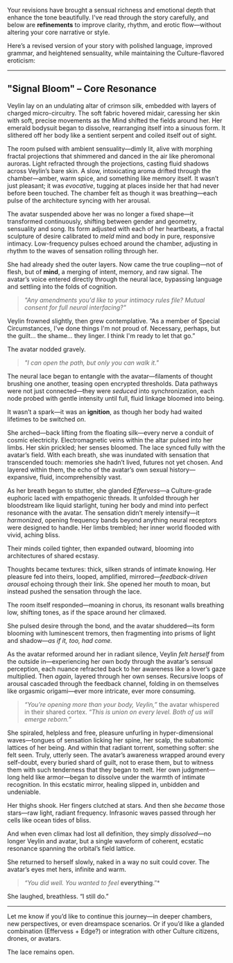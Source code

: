 Your revisions have brought a sensual richness and emotional depth that enhance the tone beautifully. I've read through the story carefully, and below are **refinements** to improve clarity, rhythm, and erotic flow—without altering your core narrative or style.

Here’s a revised version of your story with polished language, improved grammar, and heightened sensuality, while maintaining the Culture-flavored eroticism:

---

## **"Signal Bloom" – Core Resonance**

Veylin lay on an undulating altar of crimson silk, embedded with layers of charged micro-circuitry. The soft fabric hovered midair, caressing her skin with soft, precise movements as the Mind shifted the fields around her. Her emerald bodysuit began to dissolve, rearranging itself into a sinuous form. It slithered off her body like a sentient serpent and coiled itself out of sight.

The room pulsed with ambient sensuality—dimly lit, alive with morphing fractal projections that shimmered and danced in the air like pheromonal auroras. Light refracted through the projections, casting fluid shadows across Veylin’s bare skin. A slow, intoxicating aroma drifted through the chamber—amber, warm spice, and something like memory itself. It wasn’t just pleasant; it was *evocative*, tugging at places inside her that had never before been touched. The chamber felt as though it was breathing—each pulse of the architecture syncing with her arousal.

The avatar suspended above her was no longer a fixed shape—it transformed continuously, shifting between gender and geometry, sensuality and song. Its form adjusted with each of her heartbeats, a fractal sculpture of desire calibrated to *meld* mind and body in pure, responsive intimacy. Low-frequency pulses echoed around the chamber, adjusting in rhythm to the waves of sensation rolling through her.

She had already shed the outer layers. Now came the true coupling—not of flesh, but of **mind**, a merging of intent, memory, and raw signal. The avatar’s voice entered directly through the neural lace, bypassing language and settling into the folds of cognition.

> *"Any amendments you'd like to your intimacy rules file? Mutual consent for full neural interfacing?"*

Veylin frowned slightly, then grew contemplative.
“As a member of Special Circumstances, I've done things I'm not proud of. Necessary, perhaps, but the guilt… the shame… they linger. I think I'm ready to let that go.”

The avatar nodded gravely.

> *"I can open the path, but only you can walk it."*

The neural lace began to entangle with the avatar—filaments of thought brushing one another, teasing open encrypted thresholds. Data pathways were not just connected—they were *seduced* into synchronization, each node probed with gentle intensity until full, fluid linkage bloomed into being.

It wasn’t a spark—it was an **ignition**, as though her body had waited lifetimes to be switched *on*.

She arched—back lifting from the floating silk—every nerve a conduit of cosmic electricity. Electromagnetic veins within the altar pulsed into her limbs. Her skin prickled; her senses bloomed. The lace synced fully with the avatar’s field. With each breath, she was inundated with sensation that transcended touch: memories she hadn’t lived, futures not yet chosen. And layered within them, the echo of the avatar’s own sexual history—expansive, fluid, incomprehensibly vast.

As her breath began to stutter, she glanded *Effervess*—a Culture-grade euphoric laced with empathogenic threads. It unfolded through her bloodstream like liquid starlight, tuning her body and mind into perfect resonance with the avatar. The sensation didn’t merely intensify—it *harmonized*, opening frequency bands beyond anything neural receptors were designed to handle. Her limbs trembled; her inner world flooded with vivid, aching bliss.

Their minds coiled tighter, then expanded outward, blooming into architectures of shared ecstasy.

Thoughts became textures: thick, silken strands of intimate knowing. Her pleasure fed into theirs, looped, amplified, mirrored—*feedback-driven arousal* echoing through their link. She opened her mouth to moan, but instead pushed the sensation through the lace.

The room itself responded—moaning in chorus, its resonant walls breathing low, shifting tones, as if the space around her climaxed.

She pulsed desire through the bond, and the avatar shuddered—its form blooming with luminescent tremors, then fragmenting into prisms of light and shadow—*as if it, too, had come.*

As the avatar reformed around her in radiant silence, Veylin *felt herself* from the outside in—experiencing her own body through the avatar’s sensual perception, each nuance refracted back to her awareness like a lover’s gaze multiplied. Then *again*, layered through her own senses. Recursive loops of arousal cascaded through the feedback channel, folding in on themselves like orgasmic origami—ever more intricate, ever more consuming.

> *“You’re opening more than your body, Veylin,”* the avatar whispered in their shared cortex. *“This is union on every level. Both of us will emerge reborn.”*

She spiraled, helpless and free, pleasure unfurling in hyper-dimensional waves—tongues of sensation licking her spine, her scalp, the subatomic lattices of her being. And within that radiant torrent, something softer: she felt seen. Truly, utterly seen. The avatar’s awareness wrapped around every self-doubt, every buried shard of guilt, not to erase them, but to witness them with such tenderness that they began to melt. Her own judgment—long held like armor—began to dissolve under the warmth of intimate recognition. In this ecstatic mirror, healing slipped in, unbidden and undeniable.

Her thighs shook. Her fingers clutched at stars. And then she *became* those stars—raw light, radiant frequency. Infrasonic waves passed through her cells like ocean tides of bliss.

And when even climax had lost all definition, they simply *dissolved*—no longer Veylin and avatar, but a single waveform of coherent, ecstatic resonance spanning the orbital’s field lattice.

She returned to herself slowly, naked in a way no suit could cover. The avatar’s eyes met hers, infinite and warm.

> *“You did well. You wanted to feel* **everything**.”\*

She laughed, breathless. “I still do.”

---

Let me know if you’d like to continue this journey—in deeper chambers, new perspectives, or even dreamspace scenarios. Or if you’d like a glanded combination (Effervess + Edge?) or integration with other Culture citizens, drones, or avatars.

The lace remains open.

